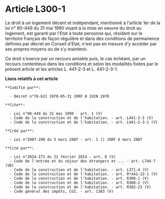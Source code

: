 # Article L300-1

Le droit à un logement décent et indépendant, mentionné à l'article 1er de la loi n° 90-449 du 31 mai 1990 visant à la mise
en oeuvre du droit au logement, est garanti par l'Etat à toute personne qui, résidant sur le territoire français de façon
régulière et dans des conditions de permanence définies par décret en Conseil d'Etat, n'est pas en mesure d'y accéder par ses
propres moyens ou de s'y maintenir. 

Ce droit s'exerce par un recours amiable puis, le cas échéant, par un recours contentieux dans les conditions et selon les
modalités fixées par le présent article et les articles L. 441-2-3 et L. 441-2-3-1.

**Liens relatifs à cet article**

	**Codifié par**:

	  - Décret n°78-621 1978-05-31 JORF 8 JUIN 1978

	**Cite**:

	  - Loi n°90-449 du 31 mai 1990 - art. 1 (V)
	  - Code de la construction et de l'habitation. - art. L441-2-3 (V)
	  - Code de la construction et de l'habitation. - art. L441-2-3-1 (V)

	**Créé par**:

	  - Loi n°2007-290 du 5 mars 2007 - art. 1 () JORF 6 mars 2007

	**Cité par**:

	  - Loi n°2014-173 du 21 février 2014 - art. 8 (V)
	  - Code de l'entrée et du séjour des étrangers et ... - art. L744-7 (VD)
	  - Code de la construction et de l'habitation. - art. L371-4 (V)
	  - Code de la construction et de l'habitation. - art. R*441-13-1 (V)
	  - Code de la construction et de l'habitation. - art. R300-1 (V)
	  - Code de la construction et de l'habitation. - art. R300-2 (V)
	  - Code de la construction et de l'habitation. - art. R302-23 (V)
	  - Code général des impôts, CGI. - art. 1383 (V)
